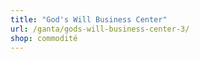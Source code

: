 ```yaml
---
title: "God's Will Business Center"
url: /ganta/gods-will-business-center-3/
shop: commodité
---
```

